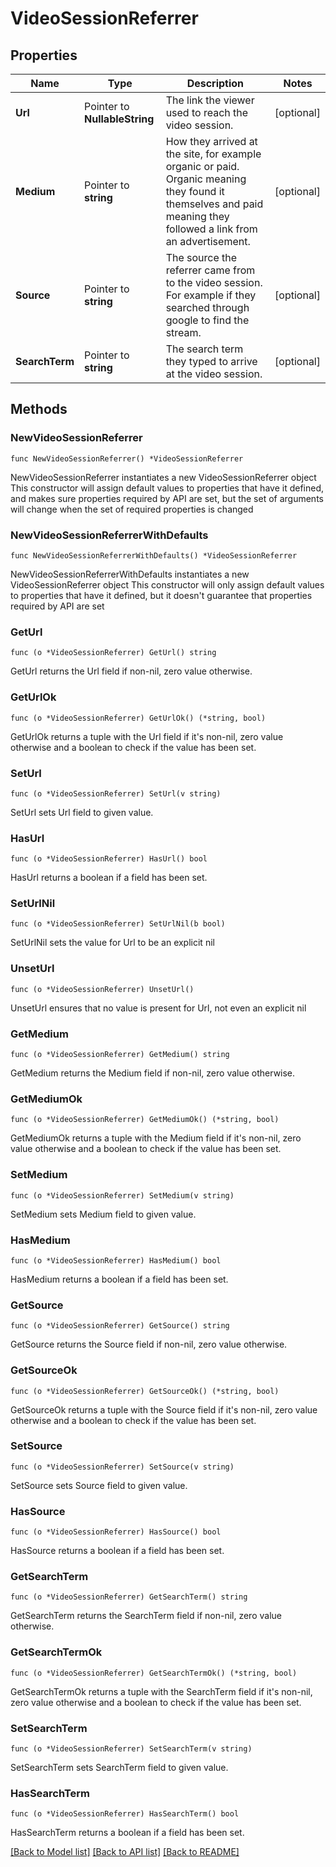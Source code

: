 # VideoSessionReferrer

## Properties

Name | Type | Description | Notes
------------ | ------------- | ------------- | -------------
**Url** | Pointer to **NullableString** | The link the viewer used to reach the video session. | [optional] 
**Medium** | Pointer to **string** | How they arrived at the site, for example organic or paid. Organic meaning they found it themselves and paid meaning they followed a link from an advertisement. | [optional] 
**Source** | Pointer to **string** | The source the referrer came from to the video session. For example if they searched through google to find the stream. | [optional] 
**SearchTerm** | Pointer to **string** | The search term they typed to arrive at the video session. | [optional] 

## Methods

### NewVideoSessionReferrer

`func NewVideoSessionReferrer() *VideoSessionReferrer`

NewVideoSessionReferrer instantiates a new VideoSessionReferrer object
This constructor will assign default values to properties that have it defined,
and makes sure properties required by API are set, but the set of arguments
will change when the set of required properties is changed

### NewVideoSessionReferrerWithDefaults

`func NewVideoSessionReferrerWithDefaults() *VideoSessionReferrer`

NewVideoSessionReferrerWithDefaults instantiates a new VideoSessionReferrer object
This constructor will only assign default values to properties that have it defined,
but it doesn't guarantee that properties required by API are set

### GetUrl

`func (o *VideoSessionReferrer) GetUrl() string`

GetUrl returns the Url field if non-nil, zero value otherwise.

### GetUrlOk

`func (o *VideoSessionReferrer) GetUrlOk() (*string, bool)`

GetUrlOk returns a tuple with the Url field if it's non-nil, zero value otherwise
and a boolean to check if the value has been set.

### SetUrl

`func (o *VideoSessionReferrer) SetUrl(v string)`

SetUrl sets Url field to given value.

### HasUrl

`func (o *VideoSessionReferrer) HasUrl() bool`

HasUrl returns a boolean if a field has been set.

### SetUrlNil

`func (o *VideoSessionReferrer) SetUrlNil(b bool)`

 SetUrlNil sets the value for Url to be an explicit nil

### UnsetUrl
`func (o *VideoSessionReferrer) UnsetUrl()`

UnsetUrl ensures that no value is present for Url, not even an explicit nil
### GetMedium

`func (o *VideoSessionReferrer) GetMedium() string`

GetMedium returns the Medium field if non-nil, zero value otherwise.

### GetMediumOk

`func (o *VideoSessionReferrer) GetMediumOk() (*string, bool)`

GetMediumOk returns a tuple with the Medium field if it's non-nil, zero value otherwise
and a boolean to check if the value has been set.

### SetMedium

`func (o *VideoSessionReferrer) SetMedium(v string)`

SetMedium sets Medium field to given value.

### HasMedium

`func (o *VideoSessionReferrer) HasMedium() bool`

HasMedium returns a boolean if a field has been set.

### GetSource

`func (o *VideoSessionReferrer) GetSource() string`

GetSource returns the Source field if non-nil, zero value otherwise.

### GetSourceOk

`func (o *VideoSessionReferrer) GetSourceOk() (*string, bool)`

GetSourceOk returns a tuple with the Source field if it's non-nil, zero value otherwise
and a boolean to check if the value has been set.

### SetSource

`func (o *VideoSessionReferrer) SetSource(v string)`

SetSource sets Source field to given value.

### HasSource

`func (o *VideoSessionReferrer) HasSource() bool`

HasSource returns a boolean if a field has been set.

### GetSearchTerm

`func (o *VideoSessionReferrer) GetSearchTerm() string`

GetSearchTerm returns the SearchTerm field if non-nil, zero value otherwise.

### GetSearchTermOk

`func (o *VideoSessionReferrer) GetSearchTermOk() (*string, bool)`

GetSearchTermOk returns a tuple with the SearchTerm field if it's non-nil, zero value otherwise
and a boolean to check if the value has been set.

### SetSearchTerm

`func (o *VideoSessionReferrer) SetSearchTerm(v string)`

SetSearchTerm sets SearchTerm field to given value.

### HasSearchTerm

`func (o *VideoSessionReferrer) HasSearchTerm() bool`

HasSearchTerm returns a boolean if a field has been set.


[[Back to Model list]](../README.md#documentation-for-models) [[Back to API list]](../README.md#documentation-for-api-endpoints) [[Back to README]](../README.md)


